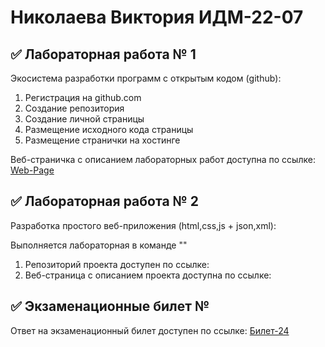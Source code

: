 # Николаева Виктория ИДМ-22-07

## ✅ Лабораторная работа № 1

Экосистема разработки программ с открытым кодом (github):

1. Регистрация на github.com
2. Создание репозитория
3. Создание личной страницы
4. Размещение исходного кода страницы
5. Размещение странички на хостинге

Веб-страничка с описанием лабораторных работ доступна по ссылке: [Web-Page](https://github.com/villoll/IT-labs)

## ✅ Лабораторная работа № 2

Разработка простого веб-приложения (html,css,js + json,xml):

Выполняется лабораторная в команде ""

1. Репозиторий проекта доступен по ссылке:
2. Веб-страница с описанием проекта доступна по ссылке: 

## ✅ Экзаменационные билет №

Ответ на экзаменационный билет доступен по ссылке: [Билет-24](https://github.com/stankin/inet-2022/wiki/exam24)
